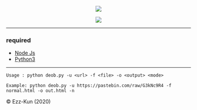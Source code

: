 <p align="center"><img src="https://i.ibb.co/JdmzVn0/20200225-204032-picsay.jpg"></p>
<p align="center"><img src="https://img.shields.io/badge/Instagram-%40aditia__07-yellow">

----------
### required
- [Node Js](https://nodejs.org/en/download/)
- [Python3](https://www.python.org/downloads/release/python-382/)
----------

```
Usage : python deob.py -u <url> -f <file> -o <output> <mode>

Example: python deob.py -u https://pastebin.com/raw/G3kNc9R4 -f normal.html -o out.html -n
```

© Ezz-Kun (2020)
